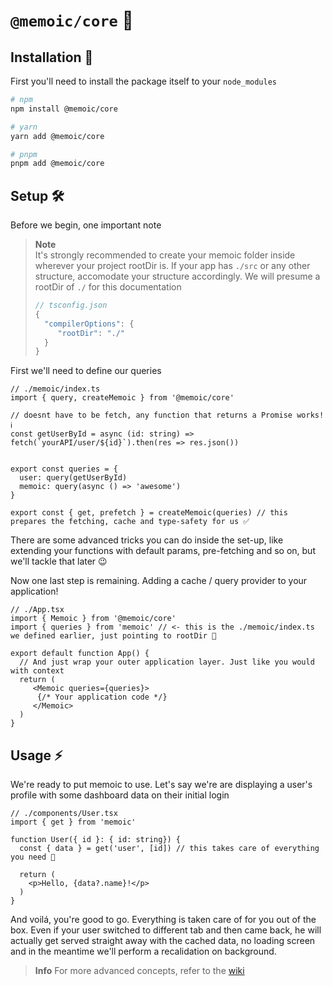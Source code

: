 # `@memoic/core` 🔩

## Installation 🧱

First you'll need to install the package itself to your `node_modules`

```zsh
# npm
npm install @memoic/core

# yarn
yarn add @memoic/core

# pnpm
pnpm add @memoic/core
```

## Setup 🛠️

Before we begin, one important note

> **Note**  
> It's strongly recommended to create your memoic folder inside wherever your project rootDir is.
> If your app has `./src` or any other structure, accomodate your structure accordingly. We will presume a rootDir of `./` for this documentation
> ```js
> // tsconfig.json
> {
>   "compilerOptions": {
>      "rootDir": "./"
>   }
> }
> ```

First we'll need to define our queries

```tsx
// ./memoic/index.ts
import { query, createMemoic } from '@memoic/core'

// doesnt have to be fetch, any function that returns a Promise works! ℹ️
const getUserById = async (id: string) => fetch(`yourAPI/user/${id}`).then(res => res.json())


export const queries = {
  user: query(getUserById)
  memoic: query(async () => 'awesome')
}

export const { get, prefetch } = createMemoic(queries) // this prepares the fetching, cache and type-safety for us ✅
```

There are some advanced tricks you can do inside the set-up, like extending your functions with default params, pre-fetching and so on, but we'll tackle that later 😉

Now one last step is remaining. Adding a cache / query provider to your application!

```tsx
// ./App.tsx
import { Memoic } from '@memoic/core'
import { queries } from 'memoic' // <- this is the ./memoic/index.ts we defined earlier, just pointing to rootDir 🚀

export default function App() {
  // And just wrap your outer application layer. Just like you would with context
  return (
     <Memoic queries={queries}>
      {/* Your application code */}
     </Memoic>
  )
}
```

## Usage ⚡

We're ready to put memoic to use. Let's say we're are displaying a user's profile with some dashboard data on their initial login

```tsx
// ./components/User.tsx
import { get } from 'memoic'

function User({ id }: { id: string}) {
  const { data } = get('user', [id]) // this takes care of everything you need 🧠
  
  return (
    <p>Hello, {data?.name}!</p>
  )
}
```

And voilá, you're good to go. Everything is taken care of for you out of the box. Even if your user switched to different tab and then came back, he will actually get served straight away with the cached data, no loading screen and  in the meantime we'll perform a recalidation on background.

> **Info**
> For more advanced concepts, refer to the [wiki](https://github.com/samuelhulla/memoic/wiki)

